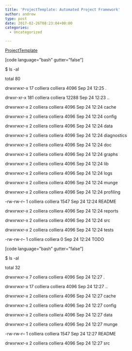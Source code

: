 ```yaml
---
title: 'ProjectTemplate: Automated Project Framework'
author: andrew
type: post
date: 2017-02-26T08:23:04+00:00
categories:
  - Uncategorized

---
```

[ProjectTemplate][1]

[code language=&#8221;bash&#8221; gutter=&#8221;false&#8221;]
  
$ ls -al
  
total 80
  
drwxrwxr-x 17 colliera colliera 4096 Sep 24 12:25 .
  
drwxr-xr-x 181 colliera colliera 12288 Sep 24 12:23 ..
  
drwxrwxr-x 2 colliera colliera 4096 Sep 24 12:24 cache
  
drwxrwxr-x 2 colliera colliera 4096 Sep 24 12:24 config
  
drwxrwxr-x 2 colliera colliera 4096 Sep 24 12:24 data
  
drwxrwxr-x 2 colliera colliera 4096 Sep 24 12:24 diagnostics
  
drwxrwxr-x 2 colliera colliera 4096 Sep 24 12:24 doc
  
drwxrwxr-x 2 colliera colliera 4096 Sep 24 12:24 graphs
  
drwxrwxr-x 2 colliera colliera 4096 Sep 24 12:24 lib
  
drwxrwxr-x 2 colliera colliera 4096 Sep 24 12:24 logs
  
drwxrwxr-x 2 colliera colliera 4096 Sep 24 12:24 munge
  
drwxrwxr-x 2 colliera colliera 4096 Sep 24 12:24 profiling
  
-rw-rw-r&#8211; 1 colliera colliera 1547 Sep 24 12:24 README
  
drwxrwxr-x 2 colliera colliera 4096 Sep 24 12:24 reports
  
drwxrwxr-x 2 colliera colliera 4096 Sep 24 12:24 src
  
drwxrwxr-x 2 colliera colliera 4096 Sep 24 12:24 tests
  
-rw-rw-r&#8211; 1 colliera colliera 0 Sep 24 12:24 TODO
  


[code language=&#8221;bash&#8221; gutter=&#8221;false&#8221;]
  
$ ls -al
  
total 32
  
drwxrwxr-x 7 colliera colliera 4096 Sep 24 12:27 .
  
drwxrwxr-x 17 colliera colliera 4096 Sep 24 12:27 ..
  
drwxrwxr-x 2 colliera colliera 4096 Sep 24 12:27 cache
  
drwxrwxr-x 2 colliera colliera 4096 Sep 24 12:27 config
  
drwxrwxr-x 2 colliera colliera 4096 Sep 24 12:27 data
  
drwxrwxr-x 2 colliera colliera 4096 Sep 24 12:27 munge
  
-rw-rw-r&#8211; 1 colliera colliera 1547 Sep 24 12:27 README
  
drwxrwxr-x 2 colliera colliera 4096 Sep 24 12:27 src
  


 [1]: http://projecttemplate.net/

